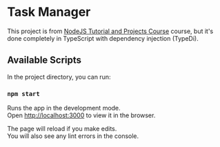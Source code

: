 # Task Manager

This project is from  [NodeJS Tutorial and Projects Course](https://www.udemy.com/course/nodejs-tutorial-and-projects-course/) course, but it's done completely in TypeScript with dependency injection (TypeDi).

## Available Scripts

In the project directory, you can run:

### `npm start`

Runs the app in the development mode.\
Open [http://localhost:3000](http://localhost:3000) to view it in the browser.

The page will reload if you make edits.\
You will also see any lint errors in the console.